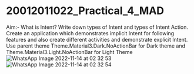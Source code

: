 # 20012011022_Practical_4_MAD
Aim:-  What is Intent? Write down types of Intent and types of Intent Action. Create an application which demonstrates implicit Intent for following features and also create different activities and demonstrate explicit Intent. Use parent theme Theme.Material3.Dark.NoActionBar for Dark theme and Theme.Material3.Light.NoActionBar for Light Theme
![WhatsApp Image 2022-11-14 at 02 32 53](https://user-images.githubusercontent.com/110802677/201544659-608e18d0-5a8b-4e60-81fe-660a61ff5dd5.jpg)
![WhatsApp Image 2022-11-14 at 02 32 54](https://user-images.githubusercontent.com/110802677/201544668-7d2e5e2e-0905-435d-9653-1d4a8c0e2967.jpg)
